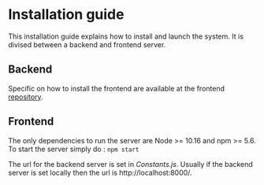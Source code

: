# Installation guide
This installation guide explains how to install and launch the system.
It is divised between a backend and frontend server.
## Backend
Specific on how to install the frontend are available at the frontend [repository](https://github.com/azarzadavila/mapros/installation.md).
## Frontend
The only dependencies to run the server are Node >= 10.16 and npm >= 5.6.
To start the server simply do :
`npm start`

The url for the backend server is set in *Constants.js*. 
Usually if the backend server is set locally then the url is http://localhost:8000/.